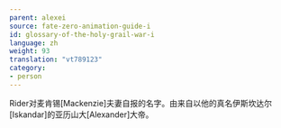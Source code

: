 ```yaml
---
parent: alexei
source: fate-zero-animation-guide-i
id: glossary-of-the-holy-grail-war-i
language: zh
weight: 93
translation: "vt789123"
category:
- person
---
```


Rider对麦肯锡[Mackenzie]夫妻自报的名字。由来自以他的真名伊斯坎达尔[Iskandar]的亚历山大[Alexander]大帝。
